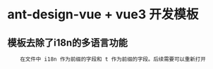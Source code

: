 # ant-design-vue + vue3 开发模板
## 模板去除了i18n的多语言功能
```javascript
    在文件中 i18n 作为前缀的字段和 t 作为前缀的字段。后续需要可以重新打开
```
